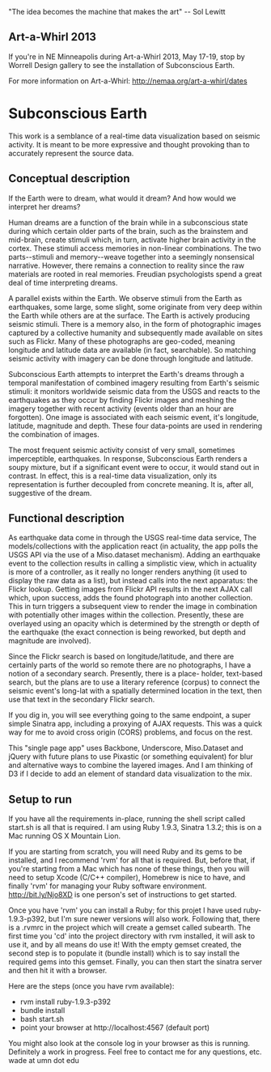 
"The idea becomes the machine that makes the art"
                         -- Sol Lewitt


Art-a-Whirl 2013
----------------

If you're in NE Minneapolis during Art-a-Whirl 2013, May 17-19, stop by
Worrell Design gallery to see the installation of Subconscious Earth.

For more information on Art-a-Whirl: http://nemaa.org/art-a-whirl/dates


Subconscious Earth
==================

This work is a semblance of a real-time data visualization based
on seismic activity. It is meant to be more expressive and thought
provoking than to accurately represent the source data.

Conceptual description
----------------------

If the Earth were to dream, what would it dream? And how would we
interpret her dreams?

Human dreams are a function of the brain while in a subconscious
state during which certain older parts of the brain, such as the
brainstem and mid-brain, create stimuli which, in turn, activate
higher brain activity in the cortex. These stimuli access memories
in non-linear combinations. The two parts--stimuli and memory--weave
together into a seemingly nonsensical narrative. However, there
remains a connection to reality since the raw materials are rooted
in real memories. Freudian psychologists spend a great deal of time
interpreting dreams.

A parallel exists within the Earth. We observe stimuli from the
Earth as earthquakes, some large, some slight, some originate from
very deep within the Earth while others are at the surface. The
Earth is actively producing seismic stimuli. There is a memory also,
in the form of photographic images captured by a collective humanity
and subsequently made available on sites such as Flickr. Many of
these photographs are geo-coded, meaning longitude and latitude
data are available (in fact, searchable). So matching seismic
activity with imagery can be done through longitude and latitude.

Subconscious Earth attempts to interpret the Earth's dreams through
a temporal manifestation of combined imagery resulting from Earth's
seismic stimuli: it monitors worldwide seismic data from the USGS
and reacts to the earthquakes as they occur by finding Flickr images
and meshing the imagery together with recent activity (events older
than an hour are forgotten). One image is associated with each
seismic event, it's longitude, latitude, magnitude and depth. These
four data-points are used in rendering the combination of images.

The most frequent seismic activity consist of very small, sometimes
imperceptible, earthquakes. In response, Subconscious Earth renders
a soupy mixture, but if a significant event were to occur, it would
stand out in contrast. In effect, this is a real-time data
visualization, only its representation is further decoupled from
concrete meaning. It is, after all, suggestive of the dream.

Functional description
----------------------

As earthquake data come in through the USGS real-time data service,
The models/collections with the application react (in actuality,
the app polls the USGS API via the use of a Miso.dataset mechanism).
Adding an earthquake event to the collection results in calling a
simplistic view, which in actuality is more of a controller, as it
really no longer renders anything (it used to display the raw data
as a list), but instead calls into the next apparatus: the Flickr
lookup. Getting images from Flickr API results in the next AJAX
call which, upon success, adds the found photograph into another
collection. This in turn triggers a subsequent view to render the
image in combination with potentially other images within the
collection. Presently, these are overlayed using an opacity which
is determined by the strength or depth of the earthquake (the exact
connection is being reworked, but depth and magnitude are involved).

Since the Flickr search is based on longitude/latitude, and there
are certainly parts of the world so remote there are no photographs,
I have a notion of a secondary search. Presently, there is a place-
holder, text-based search, but the plans are to use a literary
reference (corpus) to connect the seismic event's long-lat with a
spatially determined location in the text, then use that text in
the secondary Flickr search.

If you dig in, you will see everything going to the same endpoint,
a super simple Sinatra app, including a proxying of AJAX requests.
This was a quick way for me to avoid cross origin (CORS) problems,
and focus on the rest.

This "single page app" uses Backbone, Underscore, Miso.Dataset and
jQuery with future plans to use Pixastic (or something equivalent)
for blur and alternative ways to combine the layered images. And
I am thinking of D3 if I decide to add an element of standard data
visualization to the mix.

Setup to run
------------

If you have all the requirements in-place, running the shell script
called start.sh is all that is required. I am using Ruby 1.9.3,
Sinatra 1.3.2; this is on a Mac running OS X Mountain Lion.

If you are starting from scratch, you will need Ruby and its gems
to be installed, and I recommend 'rvm' for all that is required.
But, before that, if you're starting from a Mac which has none of
these things, then you will need to setup Xcode (C/C++ compiler),
Homebrew is nice to have, and finally 'rvm' for managing your Ruby
software environment. http://bit.ly/Njo8XD is one person's set of
instructions to get started.

Once you have 'rvm' you can install a Ruby; for this projet I have
used ruby-1.9.3-p392, but I'm sure newer versions will also work.
Following that, there is a .rvmrc in the project which will create
a gemset called subearth. The first time you 'cd' into the project
directory with rvm installed, it will ask to use it, and by all
means do use it! With the empty gemset created, the second step
is to populate it (bundle install) which is to say install the
required gems into this gemset. Finally, you can then start the
sinatra server and then hit it with a browser.

Here are the steps (once you have rvm available):
* rvm install ruby-1.9.3-p392
* bundle install
* bash start.sh
* point your browser at http://localhost:4567 (default port)

You might also look at the console log in your browser as this
is running. Definitely a work in progress. Feel free to contact
me for any questions, etc.  wade at umn dot edu

